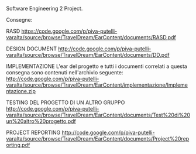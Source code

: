 Software Engineering 2 Project.

Consegne:

RASD
https://code.google.com/p/piva-putelli-varalta/source/browse/TravelDream/EarContent/documents/RASD.pdf


DESIGN DOCUMENT
http://code.google.com/p/piva-putelli-varalta/source/browse/TravelDream/EarContent/documents/DD.pdf

IMPLEMENTAZIONE
L'ear del progetto e tutti i documenti correlati a questa consegna sono contenuti nell'archivio seguente:
http://code.google.com/p/piva-putelli-varalta/source/browse/TravelDream/EarContent/implementazione/Implementazione.zip

TESTING DEL PROGETTO DI UN ALTRO GRUPPO
http://code.google.com/p/piva-putelli-varalta/source/browse/TravelDream/EarContent/documents/Test%20di%20un%20altro%20progetto.pdf

PROJECT REPORTING
http://code.google.com/p/piva-putelli-varalta/source/browse/TravelDream/EarContent/documents/Project%20reporting.pdf